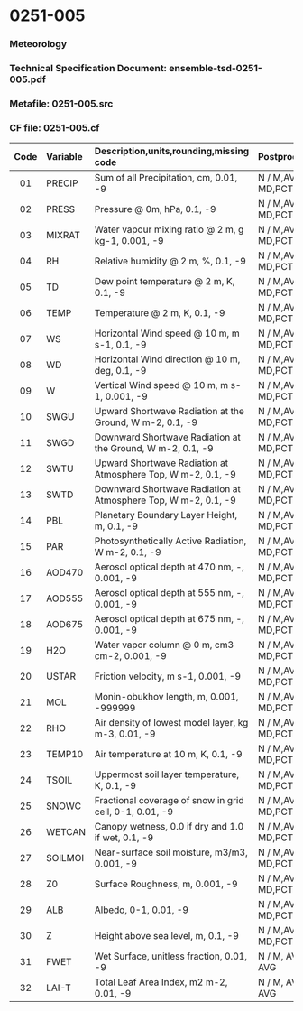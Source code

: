 # 0251-005
### Meteorology
### Technical Specification Document: ensemble-tsd-0251-005.pdf
### Metafile: 0251-005.src
### CF file: 0251-005.cf
|Code|Variable|Description,units,rounding,missing code|Postprocessing|
|:-:|:-|:-|:-|
|01|PRECIP|Sum of all Precipitation, cm, 0.01, -9|N / M,AVG / MD,PCT,50|
|02|PRESS|Pressure @ 0m, hPa, 0.1, -9|N / M,AVG / MD,PCT,50|
|03|MIXRAT|Water vapour mixing ratio @ 2 m, g kg-1, 0.001, -9|N / M,AVG / MD,PCT,50|
|04|RH|Relative humidity @ 2 m, %, 0.1, -9|N / M,AVG / MD,PCT,50|
|05|TD|Dew point temperature @ 2 m, K, 0.1, -9|N / M,AVG / MD,PCT,50|
|06|TEMP|Temperature @ 2 m, K, 0.1, -9|N / M,AVG / MD,PCT,50|
|07|WS|Horizontal Wind speed @ 10 m, m s-1, 0.1, -9|N / M,AVG / MD,PCT,50|
|08|WD|Horizontal Wind direction @ 10 m, deg, 0.1, -9|N / M,AVG / MD,PCT,50|
|09|W|Vertical Wind speed @ 10 m, m s-1, 0.001, -9|N / M,AVG / MD,PCT,50|
|10|SWGU|Upward Shortwave Radiation at the Ground, W m-2, 0.1, -9|N / M,AVG / MD,PCT,50|
|11|SWGD|Downward Shortwave Radiation at the Ground, W m-2, 0.1, -9|N / M,AVG / MD,PCT,50|
|12|SWTU|Upward Shortwave Radiation at Atmosphere Top, W m-2, 0.1, -9|N / M,AVG / MD,PCT,50|
|13|SWTD|Downward Shortwave Radiation at Atmosphere Top, W m-2, 0.1, -9|N / M,AVG / MD,PCT,50|
|14|PBL|Planetary Boundary Layer Height, m, 0.1, -9|N / M,AVG / MD,PCT,50|
|15|PAR|Photosynthetically Active Radiation, W m-2, 0.1, -9|N / M,AVG / MD,PCT,50|
|16|AOD470|Aerosol optical depth at 470 nm, -, 0.001, -9|N / M,AVG / MD,PCT,50|
|17|AOD555|Aerosol optical depth at 555 nm, -, 0.001, -9|N / M,AVG / MD,PCT,50|
|18|AOD675|Aerosol optical depth at 675 nm, -, 0.001, -9|N / M,AVG / MD,PCT,50|
|19|H2O|Water vapor column @ 0 m, cm3 cm-2, 0.001, -9|N / M,AVG / MD,PCT,50|
|20|USTAR|Friction velocity, m s-1, 0.001, -9|N / M,AVG / MD,PCT,50|
|21|MOL|Monin-obukhov length, m, 0.001, -999999|N / M,AVG / MD,PCT,50|
|22|RHO|Air density of lowest model layer, kg m-3, 0.01, -9|N / M,AVG / MD,PCT,50|
|23|TEMP10|Air temperature at 10 m, K, 0.1, -9|N / M,AVG / MD,PCT,50|
|24|TSOIL|Uppermost soil layer temperature, K, 0.1, -9|N / M,AVG / MD,PCT,50|
|25|SNOWC|Fractional coverage of snow in grid cell, 0-1, 0.01, -9|N / M,AVG / MD,PCT,50|
|26|WETCAN|Canopy wetness, 0.0 if dry and 1.0 if wet, 0.1, -9|N / M,AVG / MD,PCT,50|
|27|SOILMOI|Near-surface soil moisture, m3/m3, 0.001, -9|N / M,AVG / MD,PCT,50|
|28|Z0|Surface Roughness, m, 0.001, -9|N / M,AVG / MD,PCT,50|
|29|ALB|Albedo, 0-1, 0.01, -9|N / M,AVG / MD,PCT,50|
|30|Z|Height above sea level, m, 0.1, -9|N / M,AVG / MD,PCT,50|
|31|FWET|Wet Surface, unitless fraction, 0.01, -9|N / M, AVG / P, AVG|
|32|LAI-T|Total Leaf Area Index, m2 m-2, 0.01, -9|N / M, AVG / P, AVG|

